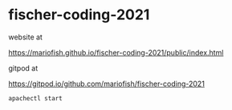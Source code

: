 # fischer-coding-2021

website at

https://mariofish.github.io/fischer-coding-2021/public/index.html

gitpod at 

https://gitpod.io/github.com/mariofish/fischer-coding-2021

```
apachectl start

```

